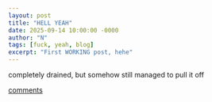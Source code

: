 ```yaml
---
layout: post
title: "HELL YEAH"
date: 2025-09-14 10:00:00 -0000
author: "N"
tags: [fuck, yeah, blog]
excerpt: "First WORKING post, hehe"
---
```


completely drained, but somehow still managed to pull it off


[comments](/howaboutno/comments) 
